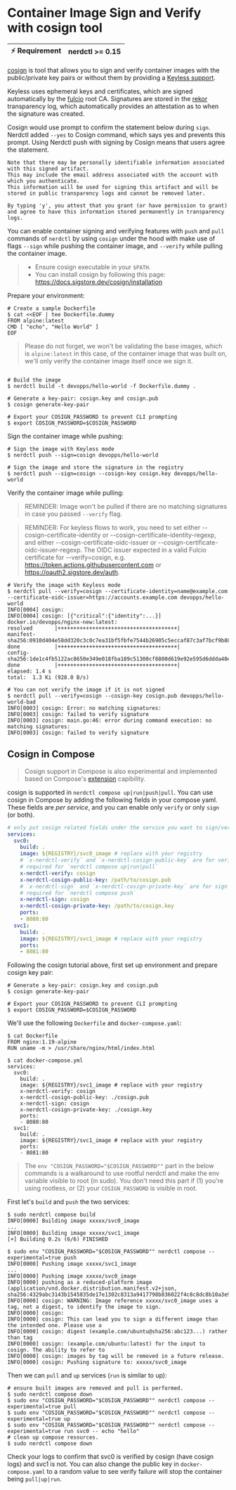 # Container Image Sign and Verify with cosign tool

| :zap: Requirement | nerdctl >= 0.15 |
|-------------------|-----------------|

[cosign](https://github.com/sigstore/cosign) is tool that allows you to sign and verify container images with the
public/private key pairs or without them by providing
a [Keyless support](https://github.com/sigstore/cosign/blob/main/KEYLESS.md).

Keyless uses ephemeral keys and certificates, which are signed automatically by
the [fulcio](https://github.com/sigstore/fulcio) root CA. Signatures are stored in
the [rekor](https://github.com/sigstore/rekor) transparency log, which automatically provides an attestation as to when
the signature was created.

Cosign would use prompt to confirm the statement below during `sign`. Nerdctl added `--yes` to Cosign command, which says yes and prevents this prompt.
Using Nerdctl push with signing by Cosign means that users agree the statement.


```
Note that there may be personally identifiable information associated with this signed artifact.
This may include the email address associated with the account with which you authenticate.
This information will be used for signing this artifact and will be stored in public transparency logs and cannot be removed later.

By typing 'y', you attest that you grant (or have permission to grant) and agree to have this information stored permanently in transparency logs.
```

You can enable container signing and verifying features with `push` and `pull` commands of `nerdctl` by using `cosign`
under the hood with make use of flags `--sign` while pushing the container image, and `--verify` while pulling the
container image.

> * Ensure cosign executable in your `$PATH`.
> * You can install cosign by following this page: https://docs.sigstore.dev/cosign/installation

Prepare your environment:

```shell
# Create a sample Dockerfile
$ cat <<EOF | tee Dockerfile.dummy
FROM alpine:latest
CMD [ "echo", "Hello World" ]
EOF
```

> Please do not forget, we won't be validating the base images, which is `alpine:latest` in this case, of the container image that was built on,
> we'll only verify the container image itself once we sign it.

```shell

# Build the image
$ nerdctl build -t devopps/hello-world -f Dockerfile.dummy .

# Generate a key-pair: cosign.key and cosign.pub
$ cosign generate-key-pair

# Export your COSIGN_PASSWORD to prevent CLI prompting
$ export COSIGN_PASSWORD=$COSIGN_PASSWORD
```

Sign the container image while pushing:

```
# Sign the image with Keyless mode
$ nerdctl push --sign=cosign devopps/hello-world

# Sign the image and store the signature in the registry
$ nerdctl push --sign=cosign --cosign-key cosign.key devopps/hello-world
```

Verify the container image while pulling:

> REMINDER: Image won't be pulled if there are no matching signatures in case you passed `--verify` flag.

> REMINDER: For keyless flows to work, you need to set either --cosign-certificate-identity or --cosign-certificate-identity-regexp, and either --cosign-certificate-oidc-issuer or --cosign-certificate-oidc-issuer-regexp. The OIDC issuer expected in a valid Fulcio certificate for --verify=cosign, e.g. https://token.actions.githubusercontent.com or https://oauth2.sigstore.dev/auth.

```shell
# Verify the image with Keyless mode
$ nerdctl pull --verify=cosign --certificate-identity=name@example.com --certificate-oidc-issuer=https://accounts.example.com devopps/hello-world
INFO[0004] cosign:
INFO[0004] cosign: [{"critical":{"identity":...}]
docker.io/devopps/nginx-new:latest:                                               resolved       |++++++++++++++++++++++++++++++++++++++|
manifest-sha256:0910d404e58dd320c3c0c7ea31bf5fbfe7544b26905c5eccaf87c3af7bcf9b88: done           |++++++++++++++++++++++++++++++++++++++|
config-sha256:1de1c4fb5122ac8650e349e018fba189c51300cf8800d619e92e595d6ddda40e:   done           |++++++++++++++++++++++++++++++++++++++|
elapsed: 1.4 s                                                                    total:  1.3 Ki (928.0 B/s)

# You can not verify the image if it is not signed
$ nerdctl pull --verify=cosign --cosign-key cosign.pub devopps/hello-world-bad
INFO[0003] cosign: Error: no matching signatures:
INFO[0003] cosign: failed to verify signature
INFO[0003] cosign: main.go:46: error during command execution: no matching signatures:
INFO[0003] cosign: failed to verify signature
```

## Cosign in Compose

> Cosign support in Compose is also experimental and implemented based on Compose's [extension](https://github.com/compose-spec/compose-spec/blob/master/spec.md#extension) capibility.

cosign is supported in `nerdctl compose up|run|push|pull`. You can use cosign in Compose by adding the following fields in your compose yaml. These fields are _per service_, and you can enable only `verify` or only `sign` (or both).

```yaml
# only put cosign related fields under the service you want to sign/verify.
services:
  svc0:
    build: .
    image: ${REGISTRY}/svc0_image # replace with your registry
    # `x-nerdctl-verify` and `x-nerdctl-cosign-public-key` are for verify
    # required for `nerdctl compose up|run|pull`
    x-nerdctl-verify: cosign
    x-nerdctl-cosign-public-key: /path/to/cosign.pub
    # `x-nerdctl-sign` and `x-nerdctl-cosign-private-key` are for sign
    # required for `nerdctl compose push`
    x-nerdctl-sign: cosign
    x-nerdctl-cosign-private-key: /path/to/cosign.key
    ports:
    - 8080:80
  svc1:
    build: .
    image: ${REGISTRY}/svc1_image # replace with your registry
    ports:
    - 8081:80
```

Following the cosign tutorial above, first set up environment and prepare cosign key pair:

```shell
# Generate a key-pair: cosign.key and cosign.pub
$ cosign generate-key-pair

# Export your COSIGN_PASSWORD to prevent CLI prompting
$ export COSIGN_PASSWORD=$COSIGN_PASSWORD
```

We'll use the following `Dockerfile` and `docker-compose.yaml`:

```shell
$ cat Dockerfile
FROM nginx:1.19-alpine
RUN uname -m > /usr/share/nginx/html/index.html

$ cat docker-compose.yml
services:
  svc0:
    build: .
    image: ${REGISTRY}/svc1_image # replace with your registry
    x-nerdctl-verify: cosign
    x-nerdctl-cosign-public-key: ./cosign.pub
    x-nerdctl-sign: cosign
    x-nerdctl-cosign-private-key: ./cosign.key
    ports:
    - 8080:80
  svc1:
    build: .
    image: ${REGISTRY}/svc1_image # replace with your registry
    ports:
    - 8081:80
```

> The `env "COSIGN_PASSWORD="$COSIGN_PASSWORD""` part in the below commands is a walkaround to use rootful nerdctl and make the env variable visible to root (in sudo). You don't need this part if (1) you're using rootless, or (2) your `COSIGN_PASSWORD` is visible in root.

First let's `build` and `push` the two services:

```shell
$ sudo nerdctl compose build
INFO[0000] Building image xxxxx/svc0_image
...
INFO[0000] Building image xxxxx/svc1_image
[+] Building 0.2s (6/6) FINISHED

$ sudo env "COSIGN_PASSWORD="$COSIGN_PASSWORD"" nerdctl compose --experimental=true push
INFO[0000] Pushing image xxxxx/svc1_image
...
INFO[0000] Pushing image xxxxx/svc0_image
INFO[0000] pushing as a reduced-platform image (application/vnd.docker.distribution.manifest.v2+json, sha256:4329abc3143b1545835de17e1302c8313a9417798b836022f4c8c8dc8b10a3e9)
INFO[0000] cosign: WARNING: Image reference xxxxx/svc0_image uses a tag, not a digest, to identify the image to sign.
INFO[0000] cosign:
INFO[0000] cosign: This can lead you to sign a different image than the intended one. Please use a
INFO[0000] cosign: digest (example.com/ubuntu@sha256:abc123...) rather than tag
INFO[0000] cosign: (example.com/ubuntu:latest) for the input to cosign. The ability to refer to
INFO[0000] cosign: images by tag will be removed in a future release.
INFO[0000] cosign: Pushing signature to: xxxxx/svc0_image
```

Then we can `pull` and `up` services (`run` is similar to up):

```shell
# ensure built images are removed and pull is performed.
$ sudo nerdctl compose down
$ sudo env "COSIGN_PASSWORD="$COSIGN_PASSWORD"" nerdctl compose --experimental=true pull
$ sudo env "COSIGN_PASSWORD="$COSIGN_PASSWORD"" nerdctl compose --experimental=true up
$ sudo env "COSIGN_PASSWORD="$COSIGN_PASSWORD"" nerdctl compose --experimental=true run svc0 -- echo "hello"
# clean up compose resources.
$ sudo nerdctl compose down
```

Check your logs to confirm that svc0 is verified by cosign (have cosign logs) and svc1 is not. You can also change the public key in `docker-compose.yaml` to a random value to see verify failure will stop the container being `pull|up|run`.